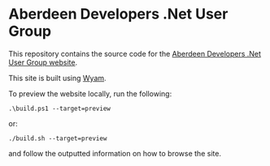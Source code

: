 # Aberdeen Developers .Net User Group

This repository contains the source code for the [Aberdeen Developers .Net User Group website](http://www.aberdeendevelopers.co.uk/).

This site is built using [Wyam](https://wyam.io/).

To preview the website locally, run the following:

```shell
.\build.ps1 --target=preview
```

or:

```shell
./build.sh --target=preview
```

and follow the outputted information on how to browse the site.
